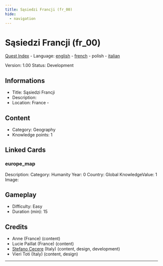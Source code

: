 ```yaml
---
title: Sąsiedzi Francji (fr_00)
hide:
  - navigation
---
```


# Sąsiedzi Francji (fr_00)
[Quest Index](./index.pl.md) - Language: [english](./fr_00.md) - [french](./fr_00.fr.md) - polish - [italian](./fr_00.it.md)

Version: 1.00
Status: Development

## Informations

- Title: Sąsiedzi Francji
- Description: 
- Location: France - 
## Content
- Category: Geography
- Knowledge points: 1

## Linked Cards
### europe_map
Description: 
Category: Humanity
Year: 0
Country: Global
KnowledgeValue: 1
Image: 

## Gameplay
- Difficulty: Easy
- Duration (min): 15
## Credits
- Anne (France) (content)
- Lucie Paillat (France) (content)
- [Stefano Cecere](https://stefanocecere.com) (Italy) (content, design, development)
- Vieri Toti (Italy) (content, design)

---


